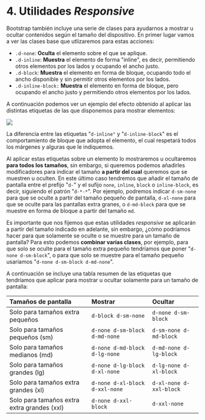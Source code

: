 # 4. Utilidades _Responsive_

Bootstrap también incluye una serie de clases para ayudarnos a mostrar u ocultar contenidos según el tamaño del dispositivo. En primer lugar vamos a ver las clases base que utlizaremos para estas acciones:

- `.d-none`: **Oculta** el elemento sobre el que se aplique.
- `.d-inline`: **Muestra** el elemento de forma "inline", es decir, permitiendo otros elementos por los lados y ocupando el ancho justo.
- `.d-block`: **Muestra** el elemento en forma de bloque, ocupando todo el ancho disponible y sin permitir otros elementos por los lados.
- `.d-inline-block:` **Muestra** el elemento en forma de bloque, pero ocupando el ancho justo y permitiendo otros elementos por los lados.

A continuación podemos ver un ejemplo del efecto obtenido al aplicar las distintas etiquetas de las que disponemos para mostrar elementos:

![](assets/ejemplo-display-types.png)

La diferencia entre las etiquetas "`d-inline"` y "`d-inline-block`" es el comportamiento de bloque que adopta el elemento, el cual respetará todos los márgenes y alguras que le indiquemos.

Al aplicar estas etiquetas sobre un elemento lo mostraremos u ocultaremos **para todos los tamaños**, sin embargo, si queremos podemos añadirles modificadores para indicar el tamaño **a partir del cual** queremos que se muestren u oculten. En este último caso tendremos que añadir el tamaño de pantalla entre el prefijo "`d-`" y el sufijo `none`, `inline`, `block` o `inline-block`, es decir, siguiendo el patrón "`d-*-*`". Por ejemplo, podremos indicar `d-sm-none` para que se oculte a partir del tamaño pequeño de pantalla, `d-xl-none` para que se oculte para las pantallas extra granes, o `d-md-block` para que se muestre en forma de bloque a partir del tamaño `md`.

Es importante que nos fijemos que estas utilidades _responsive_ se aplicarán a partir del tamaño indicado en adelante, sin embargo, ¿cómo podríamos hacer para que solamente se oculte o se muestre para un tamaño de pantalla? Para esto podemos **combinar varias clases**, por ejemplo, para que solo se oculte para el tamaño extra pequeño tendríamos que poner "`d-none d-sm-block`", o para que solo se muestre para el tamaño pequeño usaríamos "`d-none d-sm-block d-md-none`".

A continuación se incluye una tabla resumen de las etiquetas que tendríamos que aplicar para mostrar u ocultar solamente para un tamaño de pantalla:

| Tamaños de pantalla                         | Mostrar                        | Ocultar                 |
| :------------------------------------------ | :----------------------------- | :---------------------- |
| Solo para tamaños extra pequeños            | `d-block d-sm-none`            | `d-none d-sm-block`     |
| Solo para tamaños pequeños (sm)             | `d-none d-sm-block d-md-none`  | `d-sm-none d-md-block`  |
| Solo para tamaños medianos (md)             | `d-none d-md-block d-lg-none`  | `d-md-none d-lg-block`  |
| Solo para tamaños grandes (lg)              | `d-none d-lg-block d-xl-none`  | `d-lg-none d-xl-block`  |
| Solo para tamaños extra grandes (xl)        | `d-none d-xl-block d-xxl-none` | `d-xl-none d-xxl-block` |
| Solo para tamaños extra extra grandes (xxl) | `d-none d-xxl-block`           | `d-xxl-none`            |
